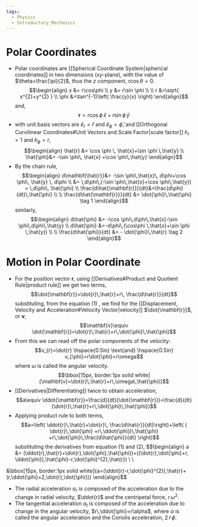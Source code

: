 ```yaml
---
tags:
  - Physics
  - Introductory_Mechanics
---
```

# Polar Coordinates 
- Polar coordinates are [[Spherical Coordinate System|spherical coordinates]] in two dimensions ($xy$-plane), with the value of $\theta=\frac{\pi}{2}$, thus the $z$ component, $r\cos\theta=0$. $$\begin{align}
x &= r\cos\phi \\
y &= r\sin \phi \\ \\
r &=\sqrt{ x^{2}+y^{2} } \\
\phi &=\tan^{-1}\left( \frac{y}{x} \right)
\end{align}$$and,$$\mathbf{r}=r\cos \phi\,\hat{x}+r\sin \phi \, \hat{y}$$
- with unit basis vectors are $\hat{e}_{r}=\hat{r}$ and $\hat{e}_{\phi}=\hat{\phi}$, and [[Orthogonal Curvilinear Coordinates#Unit Vectors and Scale Factor|scale factor]] $h_{r}=1$ and $h_{\phi}=r$,$$\begin{align}
\hat{r} &= \cos \phi \, \hat{x}+\sin \phi \,\hat{y} \\
\hat{\phi}&= -\sin \phi\, \hat{x} +\cos \phi\,\hat{y}
\end{align}$$
- By the chain rule, $$\begin{align}
d\mathbf{\hat{r}}&= -\sin \phi\,\hat{x}\, d\phi+\cos \phi\, \hat{y} \, d\phi \\ &= \,d\phi\,(-\sin \phi\,\hat{x}+\cos \phi\,\hat{y}) = \,d\phi\, \hat{\phi} \\
\frac{d\hat{\mathbf{r}}}{dt}&=\frac{d\phi}{dt}\,\hat{\phi} \\ \\
\frac{d\hat{\mathbf{r}}}{dt} &= \dot{\phi}\,\hat{\phi} \tag 1
\end{align}$$similarly,$$\begin{align}
d\hat{\phi} &= -\cos \phi\,d\phi\,\hat{x}-\sin \phi\,d\phi\,\hat{y} \\
d\hat{\phi} &=-d\phi\,(\cos\phi \,\hat{x}+\sin \phi \,\hat{y}) \\ \\
\frac{d\hat{\phi}}{dt} &= - \dot{\phi}\,\hat{r} \tag 2
\end{align}$$
# Motion in Polar Coordinate 
 - For the position vector $\mathbf{r}$, using [[Derivatives#Product and Quotient Rule|product rule]] we get two terms,$$\dot{\mathbf{r}}=\dot{r}\,\hat{r}+r\, \frac{d\hat{r}}{dt}$$substituting, from the equation $(1)$ , we find for the [[Displacement, Velocity and Acceleration#Velocity Vector|velocity]] $\dot{\mathbf{r}}$, or $\mathbf{v}$,$$\mathbf{v}\equiv \dot{\mathbf{r}}=\dot{r}\,\hat{r}+r\,\dot{\phi}\,\hat{\phi}$$
 - From this we can read off the polar components of the velocity:$$v_{r}=\dot{r} \hspace{0.5in} \text{and} \hspace{0.5in} v_{\phi}=r\dot{\phi}=r\omega$$where $\omega$ is called the angular velocity.$$\bbox[15px, border:1px solid white]{\mathbf{v}=\dot{r}\,\hat{r}+r\,\omega\,\hat{\phi}}$$
 - [[Derivatives|Differentiating]] twice to obtain acceleration,$$a\equiv \ddot{\mathbf{r}}=\frac{d}{dt}(\dot{\mathbf{r}})=\frac{d}{dt}(\dot{r}\,\hat{r}+r\,\dot{\phi}\,\hat{\phi})$$
 - Applying product rule to both terms, $$a=\left( \ddot{r}\,\hat{r}+\dot{r}\, \frac{d\hat{r}}{dt}\right)+\left( ( \dot{r}\,\dot{\phi} +r\,\ddot{\phi})\,\hat{\phi} +r\,\dot{\phi}\,\frac{d\hat{\phi}}{dt}  \right)$$substituting the derivatives from equation $(1)$ and $(2)$, $$\begin{align}
a &= (\ddot{r}\,\hat{r}+\dot{r}\,\dot{\phi}\,\hat{\phi})+((\dot{r}\,\dot{\phi}+r\, \ddot{\phi})\,\hat{\phi}-r\,\dot{\phi}^{2}\,\hat{r}) \\ \\

&\bbox[15px, border:1px solid white]{a=(\ddot{r}-r\,\dot{\phi}^{2})\,\hat{r}+(r\,\ddot{\phi}+2\,\dot{r}\,\dot{\phi})}
\end{align}$$
- The radial acceleration $a_{r}$ is composed of the acceleration due to the change in radial velocity, $\ddot{r}$ and the centripetal force, $r\,\omega^{2}$.
- The tangential acceleration $a_{t}$ is composed of the acceleration due to change in the angular velocity, $r\,\ddot{\phi}=r\alpha$, where $\alpha$ is called the angular acceleration and the Coriolis acceleration, $2\,\dot{r}\,\dot{\phi}$. 